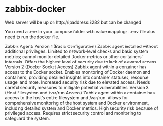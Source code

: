 # zabbix-docker
Web server will be up on http://ipaddress:8282 but can be changed

You need a .env in your compose folder with value mappings.
.env file alos need to run the docker file.


Zabbix Agent:
Version 1 (Basic Configuration)
Zabbix agent installed without additional privileges.
Limited to network-level checks and basic system metrics; cannot monitor detailed Docker metrics or other containers’ internals.
Offers the highest level of security due to lack of elevated access.
Version 2 (Docker Socket Access)
Zabbix agent within a container has access to the Docker socket.
Enables monitoring of Docker daemon and containers, providing detailed insights into container statuses, resource usage, and more.
Increased security risk due to elevated access. Needs careful security measures to mitigate potential vulnerabilities.
Version 3 (Host Filesystem and /var/run Access)
Zabbix agent within a container has access to the host’s entire filesystem and /var/run.
Allows for comprehensive monitoring of the host system and Docker environment, including detailed system and Docker metrics.
High security risk because of privileged access. Requires strict security control and monitoring to safeguard the system.
